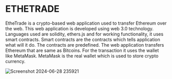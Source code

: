 # ETHETRADE

EtheTrade is a crypto-based web application used to transfer Ethereum over the web. 
This web application is developed using web 3.0 technology. Languages used are solidity, ethers.js
and for working functionality, it uses smart contracts. Smart contracts are the contracts which 
tells application what will it do. The contracts are predefined.
The web application transfers Ethereum that are same as Bitcoins. For the transaction it uses the wallet 
like MetaMask. MetaMask is the real wallet which is used to store crypto currency.


![Screenshot 2024-06-28 235921](https://github.com/malharchauhan7/ETHETRADE/assets/72789303/a185f308-b306-45ec-b855-cce28c56918e)
